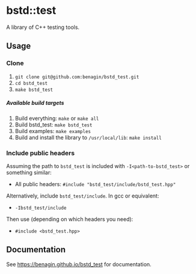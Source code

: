 # bstd::test

A library of C++ testing tools.

## Usage

### Clone

1. ```git clone git@github.com:benagin/bstd_test.git```
2. ```cd bstd_test```
3. ```make bstd_test```

##### Available build targets
1. Build everything: ```make``` or ```make all```
2. Build bstd_test: ```make bstd_test```
3. Build examples: ```make examples```
4. Build and install the library to ```/usr/local/lib```: ```make install```

### Include public headers

Assuming the path to `bstd_test` is included with ```-I<path-to-bstd_test>``` or something similar:

* All public headers: ```#include "bstd_test/include/bstd_test.hpp"```

Alternatively, include ```bstd_test/include```. In gcc or equivalent:
* ```-Ibstd_test/include```

Then use (depending on which headers you need):
* ```#include <bstd_test.hpp>```

## Documentation

See https://benagin.github.io/bstd_test for documentation.
